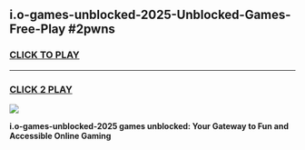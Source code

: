 
## i.o-games-unblocked-2025-Unblocked-Games-Free-Play #2pwns
<h3>
<a href="https://us.freeplayer.one?title=i.o-games-unblocked-2025&ref=9M">CLICK TO PLAY</a></h3>
<hr>

<h3>
<a href="https://us.freeplayer.one?title=i.o-games-unblocked-2025&ref=9M">CLICK 2 PLAY</a>
  
</h3>

<a href="https://us.freeplayer.one?title=i.o-games-unblocked-2025&ref=9M"><img src="https://clearcache.store/games.png"></a>


**i.o-games-unblocked-2025 games unblocked: Your Gateway to Fun and Accessible Online Gaming**
